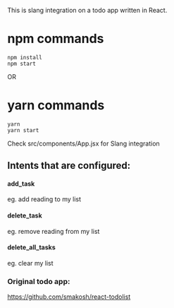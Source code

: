 This is slang integration on a todo app written in React.

# npm commands

	npm install
	npm start


OR


# yarn commands
	yarn 
	yarn start


Check src/components/App.jsx for Slang integration

## Intents that are configured:
#### add_task
eg. add reading to my list

#### delete_task
eg. remove reading from my list

#### delete_all_tasks
eg. clear my list




### Original todo app:
https://github.com/smakosh/react-todolist
